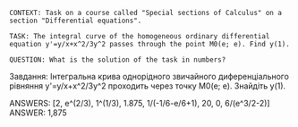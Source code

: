 ```
CONTEXT: Task on a course called "Special sections of Calculus" on a section "Differential equations".

TASK: The integral curve of the homogeneous ordinary differential equation y'=y/x+x^2/3y^2 passes through the point M0(e; e). Find y(1).

QUESTION: What is the solution of the task in numbers?
```

Завдання:
Інтегральна крива однорідного звичайного диференціального рівняння y'=y/x+x^2/3y^2 проходить через точку M0(e; e). Знайдіть y(1).

ANSWERS: [2, e^(2/3), 1^(1/3), 1.875, 1/(-1/6-e/6+1), 20, 0, 6/(e^3/2-2)]
ANSWER: 1,875
